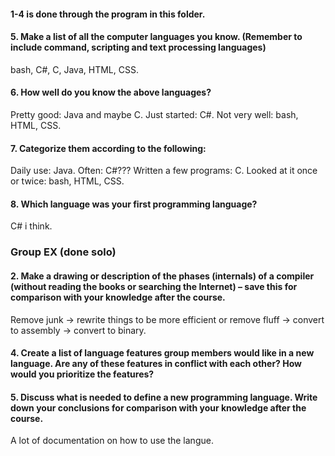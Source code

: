 #### 1-4 is done through the program in this folder.



#### 5. Make a list of all the computer languages you know. (Remember to include command, scripting and text processing languages)

bash, C#, C, Java, HTML, CSS.

#### 6. How well do you know the above languages?

Pretty good: Java and maybe C. Just started: C#. Not very well: bash, HTML, CSS.

#### 7. Categorize them according to the following:

Daily use: Java. Often: C#??? Written a few programs: C. Looked at it once or twice: bash, HTML, CSS.

#### 8. Which language was your first programming language?

C# i think.



### Group EX (done solo)

#### 2. Make a drawing or description of the phases (internals) of a compiler (without reading the books or searching the Internet) – save this for comparison with your knowledge after the course.

Remove junk -> rewrite things to be more efficient or remove fluff -> convert to assembly -> convert to binary.

#### 4. Create a list of language features group members would like in a new language. Are any of these features in conflict with each other? How would you prioritize the features?

#### 5. Discuss what is needed to define a new programming language. Write down your conclusions for comparison with your knowledge after the course.

A lot of documentation on how to use the langue.

